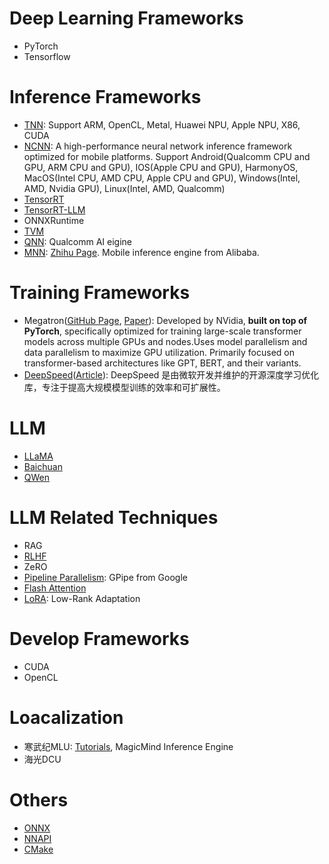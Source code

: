 # Deep Learning Frameworks
+ PyTorch
+ Tensorflow

# Inference Frameworks
+ [TNN](https://github.com/Tencent/TNN): Support ARM, OpenCL, Metal, Huawei NPU, Apple NPU, X86, CUDA
+ [NCNN](https://github.com/Tencent/ncnn): A high-performance neural network inference framework optimized for mobile platforms. Support Android(Qualcomm CPU and GPU, ARM CPU and GPU), IOS(Apple CPU and GPU), HarmonyOS, MacOS(Intel CPU, AMD CPU, Apple CPU and GPU), Windows(Intel, AMD, Nvidia GPU), Linux(Intel, AMD, Qualcomm)
+ [TensorRT](https://github.com/NVIDIA/TensorRT)
+ [TensorRT-LLM](https://github.com/NVIDIA/TensorRT-LLM)
+ ONNXRuntime
+ [TVM](https://zhuanlan.zhihu.com/p/353660224)
+ [QNN](https://www.qualcomm.com/developer/software/qualcomm-ai-engine-direct-sdk?redirect=qdn): Qualcomm AI eigine
+ [MNN](https://github.com/alibaba/MNN): [Zhihu Page](https://zhuanlan.zhihu.com/p/64903359). Mobile inference engine from Alibaba.

# Training Frameworks
+ Megatron([GitHub Page](https://github.com/NVIDIA/Megatron-LM), [Paper](https://arxiv.org/abs/1909.08053)): Developed by NVidia, **built on top of PyTorch**, specifically optimized for training large-scale transformer models across multiple GPUs and nodes.Uses model parallelism and data parallelism to maximize GPU utilization. Primarily focused on transformer-based architectures like GPT, BERT, and their variants. 
+ [DeepSpeed](https://blog.csdn.net/myTomorrow_better/article/details/138945584)([Article](https://blog.csdn.net/weixin_53795646/article/details/143674918)): DeepSpeed 是由微软开发并维护的开源深度学习优化库，专注于提高大规模模型训练的效率和可扩展性。

# LLM
+ [LLaMA](https://github.com/meta-llama/llama3)
+ [Baichuan](https://github.com/baichuan-inc/Baichuan2)
+ [QWen](https://github.com/QwenLM/Qwen)

# LLM Related Techniques
+ RAG
+ [RLHF](https://huggingface.co/blog/rlhf)
+ ZeRO
+ [Pipeline Parallelism](https://zhuanlan.zhihu.com/p/613196255): GPipe from Google
+ [Flash Attention](https://zhuanlan.zhihu.com/p/676655352)
+ [LoRA](https://blog.csdn.net/m0_63171455/article/details/139614304): Low-Rank Adaptation

# Develop Frameworks
+ CUDA
+ OpenCL

# Loacalization
+ 寒武纪MLU: [Tutorials](https://developer.cambricon.com/index/curriculum/index/classid/7.html), MagicMind Inference Engine
+ 海光DCU

# Others
+ [ONNX](https://blog.csdn.net/weixin_44878336/article/details/135820896)
+ [NNAPI](https://developer.android.com/ndk/guides/neuralnetworks)
+ [CMake](https://blog.csdn.net/weixin_43717839/article/details/128032486)